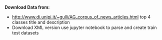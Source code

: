 **Download Data from:**

  * http://www.di.unipi.it/~gulli/AG_corpus_of_news_articles.html
    top 4 classes title and description
  * Download XML version use jupyter notebook to parse and create train test datasets
